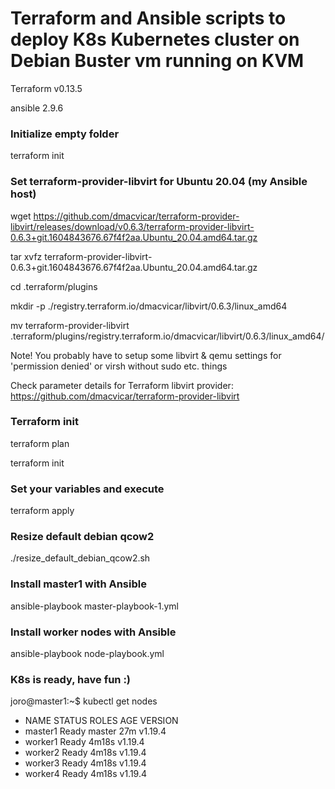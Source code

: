 # Terraform and Ansible scripts to deploy K8s Kubernetes cluster on Debian Buster vm running on KVM

Terraform v0.13.5

ansible 2.9.6

### Initialize empty folder
terraform init

### Set terraform-provider-libvirt for Ubuntu 20.04 (my Ansible host) 

wget https://github.com/dmacvicar/terraform-provider-libvirt/releases/download/v0.6.3/terraform-provider-libvirt-0.6.3+git.1604843676.67f4f2aa.Ubuntu_20.04.amd64.tar.gz

tar xvfz terraform-provider-libvirt-0.6.3+git.1604843676.67f4f2aa.Ubuntu_20.04.amd64.tar.gz

cd .terraform/plugins

mkdir -p ./registry.terraform.io/dmacvicar/libvirt/0.6.3/linux_amd64

mv terraform-provider-libvirt .terraform/plugins/registry.terraform.io/dmacvicar/libvirt/0.6.3/linux_amd64/

Note! You probably have to setup some libvirt & qemu settings for 'permission denied' or virsh without sudo etc. things

Check parameter details for Terraform libvirt provider: https://github.com/dmacvicar/terraform-provider-libvirt


### Terraform init

terraform plan 

terraform init

### Set your variables and execute

terraform apply

### Resize default debian qcow2

./resize_default_debian_qcow2.sh

### Install master1 with Ansible

ansible-playbook master-playbook-1.yml

### Install worker nodes with Ansible

ansible-playbook node-playbook.yml

### K8s is ready, have fun :)

joro@master1:~$ kubectl get nodes
* NAME      STATUS   ROLES    AGE     VERSION
* master1   Ready    master   27m     v1.19.4
* worker1   Ready    <none>   4m18s   v1.19.4
* worker2   Ready    <none>   4m18s   v1.19.4
* worker3   Ready    <none>   4m18s   v1.19.4
* worker4   Ready    <none>   4m18s   v1.19.4


